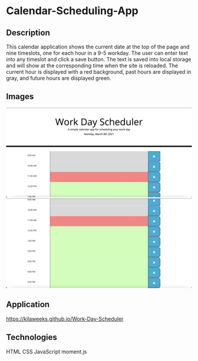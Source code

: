 # Calendar-Scheduling-App

## Description

This calendar application shows the current date at the top of the page and nine timeslots, one for each hour in a 9-5 workday. The user can enter text into any timeslot and click a save button. The text is saved into local storage and will show at the corresponding time when the site is reloaded. The current hour is displayed with a red background, past hours are displayed in gray, and future hours are displayed green. 

## Images

![Screenshot](assets/img/screenshot.png)
![Screenshot](assets/img/screenshot2.png)

## Application
https://kilaweeks.github.io/Work-Day-Scheduler

## Technologies

HTML
CSS
JavaScript
moment.js

